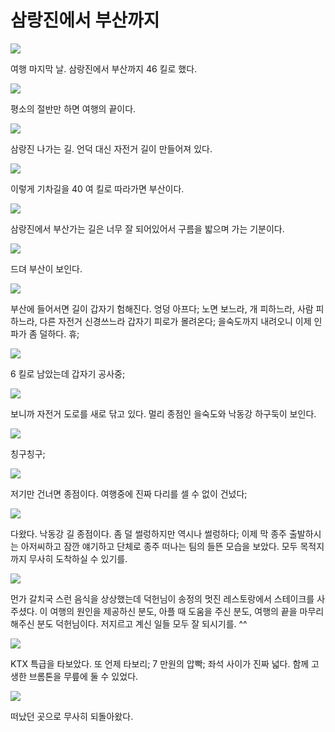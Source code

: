 # 삼랑진에서 부산까지

![](maps/map-10.jpg)

여행 마지막 날. 삼랑진에서 부산까지 46 킬로 했다.

![](images/2013-10-01-06-51-13-720.jpg)

평소의 절반만 하면 여행의 끝이다.

![](images/2013-10-01-07-06-27-720.jpg)

삼랑진 나가는 길. 언덕 대신 자전거 길이 만들어져 있다.

![](images/2013-10-01-07-43-30-720.jpg)

이렇게 기차길을 40 여 킬로 따라가면 부산이다.

![](images/2013-10-01-08-32-20-720.jpg)

삼랑진에서 부산가는 길은 너무 잘 되어있어서 구름을 밟으며 가는 기분이다.

![](images/2013-10-01-08-41-54-720.jpg)

드뎌 부산이 보인다.

![](images/2013-10-01-10-17-47-720.jpg)

부산에 들어서면 길이 갑자기 험해진다. 엉덩 아프다;
노면 보느라, 개 피하느라, 사람 피하느라, 다른 자전거 신경쓰느라 갑자기 피로가 몰려온다;
을숙도까지 내려오니 이제 인파가 좀 덜하다. 휴;

![](images/2013-10-01-10-21-04-720.jpg)

6 킬로 남았는데 갑자기 공사중;

![](images/2013-10-01-10-31-51-720.jpg)

보니까 자전거 도로를 새로 닦고 있다.
멀리 종점인 을숙도와 낙동강 하구둑이 보인다.

![](images/2013-10-01-10-37-14-720.jpg)

칭구칭구;

![](images/2013-10-01-10-47-37-720.jpg)

저기만 건너면 종점이다. 여행중에 진짜 다리를 셀 수 없이 건넜다;

![](images/2013-10-01-11-04-40-720.jpg)

다왔다. 낙동강 길 종점이다. 좀 덜 썰렁하지만 역시나 썰렁하다;
이제 막 종주 출발하시는 아저씨하고 잠깐 얘기하고 단체로 종주 떠나는 팀의 들뜬 모습을 보았다.
모두 목적지까지 무사히 도착하실 수 있기를.

![](images/2013-10-01-13-47-10-720.jpg)

먼가 갈치국 스런 음식을 상상했는데 덕헌님이 송정의 멋진 레스토랑에서 스테이크를 사주셨다.
이 여행의 원인을 제공하신 분도, 아플 때 도움을 주신 분도, 여행의 끝을 마무리 해주신 분도 덕헌님이다.
저지르고 계신 일들 모두 잘 되시기를. ^^

![](images/2013-10-01-16-23-09-720.jpg)

KTX 특급을 타보았다. 또 언제 타보리; 7 만원의 압빡; 좌석 사이가 진짜 넓다. 함께 고생한 브롬톤을 무릎에 둘 수 있었다.

![](images/2013-10-01-20-05-10-720.jpg)

떠났던 곳으로 무사히 되돌아왔다.
